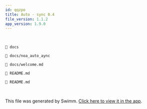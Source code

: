 ```yaml
---
id: qqzpo
title: Auto - sync 0.4
file_version: 1.1.2
app_version: 1.9.0
---
```


<br/>

`📄 docs`

`📄 docs/noa_auto_aync`

`📄 docs/welcome.md`

`📄 README.md`

`📄 README.md`

<br/>

This file was generated by Swimm. [Click here to view it in the app](http://localhost:5000/repos/Z2l0aHViJTNBJTNBTm9hUmVwbyUzQSUzQU5vYW96ZXI=/docs/qqzpo).
